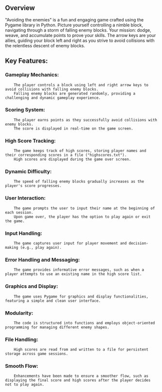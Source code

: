 ## Overview

"Avoiding the enemies" is a fun and engaging game crafted using the Pygame library in Python. Picture yourself controlling a nimble block, navigating through a storm of falling enemy blocks. Your mission: dodge, weave, and accumulate points to prove your skills. The arrow keys are your allies, guiding your block left and right as you strive to avoid collisions with the relentless descent of enemy blocks.

## Key Features:

### Gameplay Mechanics:

        The player controls a block using left and right arrow keys to avoid collisions with falling enemy blocks.
        Falling enemy blocks are generated randomly, providing a challenging and dynamic gameplay experience.

### Scoring System:

        The player earns points as they successfully avoid collisions with enemy blocks.
        The score is displayed in real-time on the game screen.

### High Score Tracking:

        The game keeps track of high scores, storing player names and their corresponding scores in a file ("highscores.txt").
        High scores are displayed during the game over screen.

### Dynamic Difficulty:

        The speed of falling enemy blocks gradually increases as the player's score progresses.

### User Interaction:

        The game prompts the user to input their name at the beginning of each session.
        Upon game over, the player has the option to play again or exit the game.

### Input Handling:

        The game captures user input for player movement and decision-making (e.g., play again).

### Error Handling and Messaging:

        The game provides informative error messages, such as when a player attempts to use an existing name in the high score list.

### Graphics and Display:

        The game uses Pygame for graphics and display functionalities, featuring a simple and clean user interface.

### Modularity:

        The code is structured into functions and employs object-oriented programming for managing different enemy shapes.

### File Handling:

        High scores are read from and written to a file for persistent storage across game sessions.

### Smooth Flow:

        Enhancements have been made to ensure a smoother flow, such as displaying the final score and high scores after the player decides not to play again.
